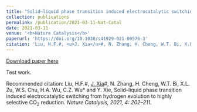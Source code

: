 ```yaml
---
title: "Solid–liquid phase transition induced electrocatalytic switching from hydrogen evolution to highly selective CO<sub>2</sub> reduction"
collection: publications
permalink: /publication/2021-03-11-Nat-Catal
date: 2021-03-11
venue: '<b>Nature Catalysis</b>'
paperurl: 'https://doi.org/10.1038/s41929-021-00576-3'
citation: 'Liu, H.F.#, <u>J. Xia</u>#, N. Zhang, H. Cheng, W.T. Bi, X.L. Zu, W.S. Chu, H.A. Wu, C.Z. Wu* and Y. Xie, Solid–liquid phase transition induced electrocatalytic switching from hydrogen evolution to highly selective CO<sub>2</sub> reduction. <i>Nature Catalysis<i>, 2021, 4: 202–211.'
---
```


<a href='https://doi.org/10.1038/s41929-021-00576-3'>Download paper here</a>

Test work.

Recommended citation: Liu, H.F.#, <u>J. Xia</u>#, N. Zhang, H. Cheng, W.T. Bi, X.L. Zu, W.S. Chu, H.A. Wu, C.Z. Wu* and Y. Xie, Solid–liquid phase transition induced electrocatalytic switching from hydrogen evolution to highly selective CO<sub>2</sub> reduction. <i>Nature Catalysis<i>, 2021, 4: 202–211.